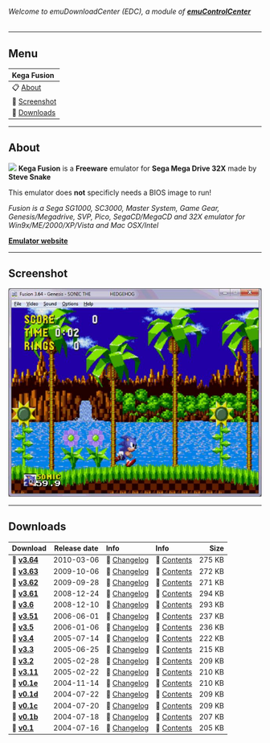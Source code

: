 ###### Welcome to emuDownloadCenter (EDC), a module of [**emuControlCenter**](https://github.com/PhoenixInteractiveNL/emuControlCenter/wiki)
***
## Menu
| **Kega Fusion** |
|:---------|
| :clipboard: [About](#about) |
| :sunrise: [Screenshot](#screenshot) |
| :floppy_disk: [Downloads](#downloads) |
***
## About
![](https://github.com/PhoenixInteractiveNL/edc-masterhook/wiki/emulatorimages/kegafusion_logo_200.jpg)
**Kega Fusion** is a **Freeware** emulator for **Sega Mega Drive 32X** made by **Steve Snake**

This emulator does **not** specificly needs a BIOS image to run!

_Fusion is a Sega SG1000, SC3000, Master System, Game Gear, Genesis/Megadrive, SVP, Pico, SegaCD/MegaCD and 32X emulator for Win9x/ME/2000/XP/Vista and Mac OSX/Intel_

[**Emulator website**](http://www.carpeludum.com/kega-fusion/)
***
## Screenshot
![](https://raw.githubusercontent.com/PhoenixInteractiveNL/edc-masterhook/master/downloadhooks/kegafusion/kegafusion_screen.jpg)
***
## Downloads
| Download | Release date  | Info       | Info       | Size       |
|:---------|:-------------:|:-----------|:-----------|-----------:|
| :floppy_disk: [**v3.64**](https://github.com/PhoenixInteractiveNL/edc-repo0001/raw/master/kegafusion/3.64.7z) | 2010-03-06 | :page_facing_up: [Changelog](https://github.com/PhoenixInteractiveNL/edc-repo0001/blob/master/kegafusion/3.64_changelog.txt) | :mag_right: [Contents](https://github.com/PhoenixInteractiveNL/edc-repo0001/blob/master/kegafusion/3.64_contents.txt) | 275 KB |
| :floppy_disk: [**v3.63**](https://github.com/PhoenixInteractiveNL/edc-repo0001/raw/master/kegafusion/3.63.7z) | 2009-10-06 | :page_facing_up: [Changelog](https://github.com/PhoenixInteractiveNL/edc-repo0001/blob/master/kegafusion/3.63_changelog.txt) | :mag_right: [Contents](https://github.com/PhoenixInteractiveNL/edc-repo0001/blob/master/kegafusion/3.63_contents.txt) | 272 KB |
| :floppy_disk: [**v3.62**](https://github.com/PhoenixInteractiveNL/edc-repo0001/raw/master/kegafusion/3.62.7z) | 2009-09-28 | :page_facing_up: [Changelog](https://github.com/PhoenixInteractiveNL/edc-repo0001/blob/master/kegafusion/3.62_changelog.txt) | :mag_right: [Contents](https://github.com/PhoenixInteractiveNL/edc-repo0001/blob/master/kegafusion/3.62_contents.txt) | 271 KB |
| :floppy_disk: [**v3.61**](https://github.com/PhoenixInteractiveNL/edc-repo0001/raw/master/kegafusion/3.61.7z) | 2008-12-24 | :page_facing_up: [Changelog](https://github.com/PhoenixInteractiveNL/edc-repo0001/blob/master/kegafusion/3.61_changelog.txt) | :mag_right: [Contents](https://github.com/PhoenixInteractiveNL/edc-repo0001/blob/master/kegafusion/3.61_contents.txt) | 294 KB |
| :floppy_disk: [**v3.6**](https://github.com/PhoenixInteractiveNL/edc-repo0001/raw/master/kegafusion/3.6.7z) | 2008-12-10 | :page_facing_up: [Changelog](https://github.com/PhoenixInteractiveNL/edc-repo0001/blob/master/kegafusion/3.6_changelog.txt) | :mag_right: [Contents](https://github.com/PhoenixInteractiveNL/edc-repo0001/blob/master/kegafusion/3.6_contents.txt) | 293 KB |
| :floppy_disk: [**v3.51**](https://github.com/PhoenixInteractiveNL/edc-repo0001/raw/master/kegafusion/3.51.7z) | 2006-06-01 | :page_facing_up: [Changelog](https://github.com/PhoenixInteractiveNL/edc-repo0001/blob/master/kegafusion/3.51_changelog.txt) | :mag_right: [Contents](https://github.com/PhoenixInteractiveNL/edc-repo0001/blob/master/kegafusion/3.51_contents.txt) | 237 KB |
| :floppy_disk: [**v3.5**](https://github.com/PhoenixInteractiveNL/edc-repo0001/raw/master/kegafusion/3.5.7z) | 2006-01-06 | :page_facing_up: [Changelog](https://github.com/PhoenixInteractiveNL/edc-repo0001/blob/master/kegafusion/3.5_changelog.txt) | :mag_right: [Contents](https://github.com/PhoenixInteractiveNL/edc-repo0001/blob/master/kegafusion/3.5_contents.txt) | 236 KB |
| :floppy_disk: [**v3.4**](https://github.com/PhoenixInteractiveNL/edc-repo0001/raw/master/kegafusion/3.4.7z) | 2005-07-14 | :page_facing_up: [Changelog](https://github.com/PhoenixInteractiveNL/edc-repo0001/blob/master/kegafusion/3.4_changelog.txt) | :mag_right: [Contents](https://github.com/PhoenixInteractiveNL/edc-repo0001/blob/master/kegafusion/3.4_contents.txt) | 222 KB |
| :floppy_disk: [**v3.3**](https://github.com/PhoenixInteractiveNL/edc-repo0001/raw/master/kegafusion/3.3.7z) | 2005-06-25 | :page_facing_up: [Changelog](https://github.com/PhoenixInteractiveNL/edc-repo0001/blob/master/kegafusion/3.3_changelog.txt) | :mag_right: [Contents](https://github.com/PhoenixInteractiveNL/edc-repo0001/blob/master/kegafusion/3.3_contents.txt) | 215 KB |
| :floppy_disk: [**v3.2**](https://github.com/PhoenixInteractiveNL/edc-repo0001/raw/master/kegafusion/3.2.7z) | 2005-02-28 | :page_facing_up: [Changelog](https://github.com/PhoenixInteractiveNL/edc-repo0001/blob/master/kegafusion/3.2_changelog.txt) | :mag_right: [Contents](https://github.com/PhoenixInteractiveNL/edc-repo0001/blob/master/kegafusion/3.2_contents.txt) | 209 KB |
| :floppy_disk: [**v3.11**](https://github.com/PhoenixInteractiveNL/edc-repo0001/raw/master/kegafusion/3.11.7z) | 2005-02-22 | :page_facing_up: [Changelog](https://github.com/PhoenixInteractiveNL/edc-repo0001/blob/master/kegafusion/3.11_changelog.txt) | :mag_right: [Contents](https://github.com/PhoenixInteractiveNL/edc-repo0001/blob/master/kegafusion/3.11_contents.txt) | 210 KB |
| :floppy_disk: [**v0.1e**](https://github.com/PhoenixInteractiveNL/edc-repo0001/raw/master/kegafusion/0.1e.7z) | 2004-11-14 | :page_facing_up: [Changelog](https://github.com/PhoenixInteractiveNL/edc-repo0001/blob/master/kegafusion/0.1e_changelog.txt) | :mag_right: [Contents](https://github.com/PhoenixInteractiveNL/edc-repo0001/blob/master/kegafusion/0.1e_contents.txt) | 210 KB |
| :floppy_disk: [**v0.1d**](https://github.com/PhoenixInteractiveNL/edc-repo0001/raw/master/kegafusion/0.1d.7z) | 2004-07-22 | :page_facing_up: [Changelog](https://github.com/PhoenixInteractiveNL/edc-repo0001/blob/master/kegafusion/0.1d_changelog.txt) | :mag_right: [Contents](https://github.com/PhoenixInteractiveNL/edc-repo0001/blob/master/kegafusion/0.1d_contents.txt) | 209 KB |
| :floppy_disk: [**v0.1c**](https://github.com/PhoenixInteractiveNL/edc-repo0001/raw/master/kegafusion/0.1c.7z) | 2004-07-20 | :page_facing_up: [Changelog](https://github.com/PhoenixInteractiveNL/edc-repo0001/blob/master/kegafusion/0.1c_changelog.txt) | :mag_right: [Contents](https://github.com/PhoenixInteractiveNL/edc-repo0001/blob/master/kegafusion/0.1c_contents.txt) | 209 KB |
| :floppy_disk: [**v0.1b**](https://github.com/PhoenixInteractiveNL/edc-repo0001/raw/master/kegafusion/0.1b.7z) | 2004-07-18 | :page_facing_up: [Changelog](https://github.com/PhoenixInteractiveNL/edc-repo0001/blob/master/kegafusion/0.1b_changelog.txt) | :mag_right: [Contents](https://github.com/PhoenixInteractiveNL/edc-repo0001/blob/master/kegafusion/0.1b_contents.txt) | 207 KB |
| :floppy_disk: [**v0.1**](https://github.com/PhoenixInteractiveNL/edc-repo0001/raw/master/kegafusion/0.1.7z) | 2004-07-16 | :page_facing_up: [Changelog](https://github.com/PhoenixInteractiveNL/edc-repo0001/blob/master/kegafusion/0.1_changelog.txt) | :mag_right: [Contents](https://github.com/PhoenixInteractiveNL/edc-repo0001/blob/master/kegafusion/0.1_contents.txt) | 205 KB |

